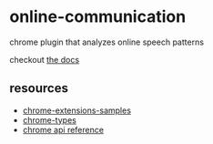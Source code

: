 # online-communication

chrome plugin that analyzes online speech patterns

checkout [the docs](./docs/index.md)

## resources

- [chrome-extensions-samples](https://github.com/GoogleChrome/chrome-extensions-samples/tree/main/functional-samples)
- [chrome-types](https://www.npmjs.com/package/chrome-types)
- [chrome api reference](https://developer.chrome.com/docs/extensions/reference)